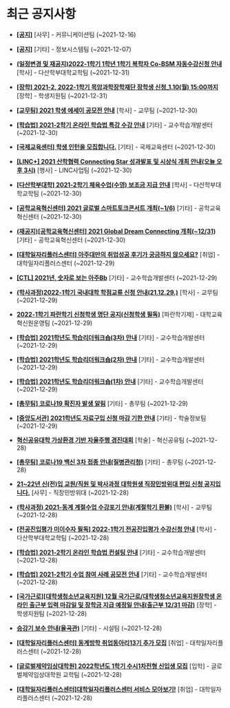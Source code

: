 # 최근 공지사항

* **[[공지]](http://ajou.ac.kr/kr/ajou/notice.do?mode=view&amp;articleNo=147976&amp;article.offset=0&amp;articleLimit=30)**
 [사무] - 커뮤니케이션팀 (~2021-12-16)

* **[[공지]](http://ajou.ac.kr/kr/ajou/notice.do?mode=view&amp;articleNo=141548&amp;article.offset=0&amp;articleLimit=30)**
 [기타] - 정보시스템팀 (~2021-12-07)

* **[(일정변경 및 재공지)2022-1학기 1학년 1학기 복학자 Co-BSM 자동수강신청 안내](http://ajou.ac.kr/kr/ajou/notice.do?mode=view&amp;articleNo=179188&amp;article.offset=0&amp;articleLimit=30)**
 [학사] - 다산학부대학교학팀 (~2021-12-31)

* **[[장학] 2021-2, 2022-1학기 목암과학장학재단 장학생 신청_1.10(월) 15:00까지](http://ajou.ac.kr/kr/ajou/notice.do?mode=view&amp;articleNo=179187&amp;article.offset=0&amp;articleLimit=30)**
 [장학] - 학생지원팀 (~2021-12-31)

* **[[교무팀] 2021 학생 에세이 공모전 안내](http://ajou.ac.kr/kr/ajou/notice.do?mode=view&amp;articleNo=179181&amp;article.offset=0&amp;articleLimit=30)**
 [학사] - 교무팀 (~2021-12-30)

* **[[학습법] 2021-2학기 온라인 학습법 특강 수강 안내](http://ajou.ac.kr/kr/ajou/notice.do?mode=view&amp;articleNo=179170&amp;article.offset=0&amp;articleLimit=30)**
 [기타] - 교수학습개발센터 (~2021-12-30)

* **[[국제교육센터] 학생 인턴을 모집합니다.](http://ajou.ac.kr/kr/ajou/notice.do?mode=view&amp;articleNo=179169&amp;article.offset=0&amp;articleLimit=30)**
 [기타] - 국제교육센터 (~2021-12-30)

* **[[LINC+] 2021 산학협력 Connecting Star 성과발표 및 시상식 개최 안내(오늘 오후 3시)](http://ajou.ac.kr/kr/ajou/notice.do?mode=view&amp;articleNo=179168&amp;article.offset=0&amp;articleLimit=30)**
 [행사] - LINC사업팀 (~2021-12-30)

* **[[다산학부대학] 2021-2학기 체육수업(수영) 보조금 지급 안내](http://ajou.ac.kr/kr/ajou/notice.do?mode=view&amp;articleNo=179160&amp;article.offset=0&amp;articleLimit=30)**
 [학사] - 다산학부대학교학팀 (~2021-12-30)

* **[[공학교육혁신센터] 2021 글로벌 스마트토크콘서트 개최(~1/6)](http://ajou.ac.kr/kr/ajou/notice.do?mode=view&amp;articleNo=179158&amp;article.offset=0&amp;articleLimit=30)**
 [기타] - 공학교육혁신센터 (~2021-12-30)

* **[(재공지)[공학교육혁신센터] 2021 Global Dream Connecting 개최(~12/31)](http://ajou.ac.kr/kr/ajou/notice.do?mode=view&amp;articleNo=179157&amp;article.offset=0&amp;articleLimit=30)**
 [기타] - 공학교육혁신센터 (~2021-12-30)

* **[[대학일자리플러스센터] 아주대만의 취업성공 후기가 궁금하지 않으세요?](http://ajou.ac.kr/kr/ajou/notice.do?mode=view&amp;articleNo=179152&amp;article.offset=0&amp;articleLimit=30)**
 [취업] - 대학일자리플러스센터 (~2021-12-29)

* **[[CTL] 2021년, 숫자로 보는 아주Bb](http://ajou.ac.kr/kr/ajou/notice.do?mode=view&amp;articleNo=179150&amp;article.offset=0&amp;articleLimit=30)**
 [기타] - 교수학습개발센터 (~2021-12-29)

* **[(학사과정)2022-1학기 국내대학 학점교류 신청 안내(21.12.29.)](http://ajou.ac.kr/kr/ajou/notice.do?mode=view&amp;articleNo=179145&amp;article.offset=0&amp;articleLimit=30)**
 [학사] - 교무팀 (~2021-12-29)

* **[2022-1학기 파란학기 신청학생 명단 공지(신청학생 필독)](http://ajou.ac.kr/kr/ajou/notice.do?mode=view&amp;articleNo=179135&amp;article.offset=0&amp;articleLimit=30)**
 [파란학기제] - 대학교육혁신원운영팀 (~2021-12-29)

* **[[학습법] 2021학년도 학습리더워크숍(3차) 안내](http://ajou.ac.kr/kr/ajou/notice.do?mode=view&amp;articleNo=179133&amp;article.offset=0&amp;articleLimit=30)**
 [기타] - 교수학습개발센터 (~2021-12-29)

* **[[학습법] 2021학년도 학습리더워크숍(2차) 안내](http://ajou.ac.kr/kr/ajou/notice.do?mode=view&amp;articleNo=179132&amp;article.offset=0&amp;articleLimit=30)**
 [기타] - 교수학습개발센터 (~2021-12-29)

* **[[학습법] 2021학년도 학습리더워크숍(1차) 안내](http://ajou.ac.kr/kr/ajou/notice.do?mode=view&amp;articleNo=179131&amp;article.offset=0&amp;articleLimit=30)**
 [기타] - 교수학습개발센터 (~2021-12-29)

* **[[총무팀] 코로나19 확진자 발생 알림](http://ajou.ac.kr/kr/ajou/notice.do?mode=view&amp;articleNo=179128&amp;article.offset=0&amp;articleLimit=30)**
 [기타] - 총무팀 (~2021-12-29)

* **[[중앙도서관] 2021학년도 자료구입 신청 마감 기한 안내](http://ajou.ac.kr/kr/ajou/notice.do?mode=view&amp;articleNo=179123&amp;article.offset=0&amp;articleLimit=30)**
 [기타] - 학술정보팀 (~2021-12-29)

* **[혁신공유대학 가상환경 기반 자율주행 경진대회](http://ajou.ac.kr/kr/ajou/notice.do?mode=view&amp;articleNo=179118&amp;article.offset=0&amp;articleLimit=30)**
 [학술] - 혁신공유팀 (~2021-12-28)

* **[[총무팀] 코로나19 백신 3차 접종 안내(질병관리청)](http://ajou.ac.kr/kr/ajou/notice.do?mode=view&amp;articleNo=169965&amp;article.offset=0&amp;articleLimit=30)**
 [기타] - 총무팀 (~2021-12-28)

* **[21~22년 신(전)입 교원/직원 및 박사과정 대학원생 직장민방위대 편입 신청 공지입니다.](http://ajou.ac.kr/kr/ajou/notice.do?mode=view&amp;articleNo=169175&amp;article.offset=0&amp;articleLimit=30)**
 [사무] - 직장민방위대 (~2021-12-28)

* **[(학사과정) 2021-동계 계절수업 수강포기 안내(계절학기 환불)](http://ajou.ac.kr/kr/ajou/notice.do?mode=view&amp;articleNo=169174&amp;article.offset=0&amp;articleLimit=30)**
 [학사] - 교무팀 (~2021-12-28)

* **[[전공진입평가 미이수자 필독] 2022-1학기 전공진입평가 수강신청 안내](http://ajou.ac.kr/kr/ajou/notice.do?mode=view&amp;articleNo=160743&amp;article.offset=0&amp;articleLimit=30)**
 [학사] - 다산학부대학교학팀 (~2021-12-28)

* **[[학습법] 2021-2학기 온라인 학습법 컨설팅 안내](http://ajou.ac.kr/kr/ajou/notice.do?mode=view&amp;articleNo=160742&amp;article.offset=0&amp;articleLimit=30)**
 [기타] - 교수학습개발센터 (~2021-12-28)

* **[[학습법] 2021-2학기 수업 참여 사례 공모전 안내](http://ajou.ac.kr/kr/ajou/notice.do?mode=view&amp;articleNo=160741&amp;article.offset=0&amp;articleLimit=30)**
 [기타] - 교수학습개발센터 (~2021-12-28)

* **[[국가근로][대학생청소년교육지원] 12월 국가근로/대학생청소년교육지원장학생 온라인 출근부 입력 마감일 및 장학금 지급 예정일 안내(출근부 12/31 마감)](http://ajou.ac.kr/kr/ajou/notice.do?mode=view&amp;articleNo=151824&amp;article.offset=0&amp;articleLimit=30)**
 [장학] - 학생지원팀 (~2021-12-28)

* **[승강기 보수 안내(율곡관)](http://ajou.ac.kr/kr/ajou/notice.do?mode=view&amp;articleNo=151705&amp;article.offset=0&amp;articleLimit=30)**
 [기타] - 시설팀 (~2021-12-28)

* **[[대학일자리플러스센터] 동계방학 취업동아리13기 추가 모집](http://ajou.ac.kr/kr/ajou/notice.do?mode=view&amp;articleNo=151703&amp;article.offset=0&amp;articleLimit=30)**
 [취업] - 대학일자리플러스센터 (~2021-12-28)

* **[[글로벌제약임상대학원] 2022학년도 1학기 수시1차전형 신입생 모집](http://ajou.ac.kr/kr/ajou/notice.do?mode=view&amp;articleNo=151675&amp;article.offset=0&amp;articleLimit=30)**
 [입학] - 글로벌제약임상대학원 교학팀 (~2021-12-28)

* **[[대학일자리플러스센터]대학일자리플러스센터 서비스 모아보기!](http://ajou.ac.kr/kr/ajou/notice.do?mode=view&amp;articleNo=149962&amp;article.offset=0&amp;articleLimit=30)**
 [취업] - 대학일자리플러스센터 (~2021-12-28)

